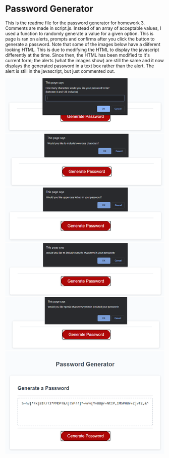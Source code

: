 # Password Generator
This is the readme file for the password generator for homework 3.
Comments are made in script.js.
Instead of an array of acceptable values, I used a function to randomly generate a value for a given option.
This is page is ran on alerts, prompts and confirms after you click the button to generate a password.
Note that some of the images below have a diiferent looking HTML. This is due to modifying the HTML to display the javascript differently at the time. Since then, the HTML has been modified to it's current form; the alerts (what the images show) are still the same and it now displays the generated password in a text box rather than the alert. The alert is still in the javascript, but just commented out.

![PasswordLength](Assets/PasswordLength.PNG)
![Lowercase](Assets/Lowercase.PNG)
![Uppercase](Assets/Uppercase.PNG)
![NumericValue](Assets/NumericValue.PNG)
![SpecialCharacters](Assets/SpecialCharacters.PNG)
![Password](Assets/Password.PNG)